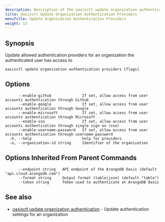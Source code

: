 ```yaml
---
description: Description of the oasisctl update organization authentication providers command
title: Oasisctl Update Organization Authentication Providers
menuTitle: Update Organization Authentication Providers
weight: 13
---
```

## Synopsis
Update allowed authentication providers for an organization the authenticated user has access to

```
oasisctl update organization authentication providers [flags]
```

## Options
```
      --enable-github              If set, allow access from user accounts authentication through Github
      --enable-google              If set, allow access from user accounts authentication through Google
      --enable-microsoft           If set, allow access from user accounts authentication through Microsoft
      --enable-sso                 If set, allow access from user accounts authentication through single sign on (sso)
      --enable-username-password   If set, allow access from user accounts authentication through username-password
  -h, --help                       help for providers
  -o, --organization-id string     Identifier of the organization
```

## Options Inherited From Parent Commands
```
      --endpoint string   API endpoint of the ArangoDB Oasis (default "api.cloud.arangodb.com")
      --format string     Output format (table|json) (default "table")
      --token string      Token used to authenticate at ArangoDB Oasis
```

## See also
* [oasisctl update organization authentication](update-organization-authentication.md)	 - Update authentication settings for an organization

